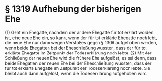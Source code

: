 # § 1319 Aufhebung der bisherigen Ehe
(1) Geht ein Ehegatte, nachdem der andere Ehegatte für tot erklärt worden ist, eine neue Ehe ein, so kann, wenn der für tot erklärte Ehegatte noch lebt, die neue Ehe nur dann wegen Verstoßes gegen § 1306 aufgehoben werden, wenn beide Ehegatten bei der Eheschließung wussten, dass der für tot erklärte Ehegatte im Zeitpunkt der Todeserklärung noch lebte.
(2) Mit der Schließung der neuen Ehe wird die frühere Ehe aufgelöst, es sei denn, dass beide Ehegatten der neuen Ehe bei der Eheschließung wussten, dass der für tot erklärte Ehegatte im Zeitpunkt der Todeserklärung noch lebte. Sie bleibt auch dann aufgelöst, wenn die Todeserklärung aufgehoben wird.